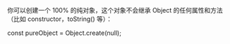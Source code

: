 你可以创建一个 100% 的纯对象，这个对象不会继承 Object 的任何属性和方法（比如 constructor，toString() 等）：

const pureObject = Object.create(null);
